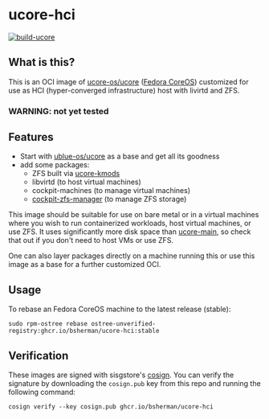 # ucore-hci

[![build-ucore](https://github.com/bsherman/ucore-hci/actions/workflows/build.yml/badge.svg)](https://github.com/bsherman/ucore-hci/actions/workflows/build.yml)


## What is this?

This is an OCI image of [ucore-os/ucore](https://github.com/ublue-os/ucore) ([Fedora CoreOS](https://getfedora.org/coreos/)) customized for use as HCI (hyper-converged infrastructure) host with livirtd and ZFS.

### WARNING: not yet tested

## Features

- Start with [ublue-os/ucore](https://github.com/ublue-os/ucore) as a base and get all its goodness
- add some packages:
  - ZFS built via [ucore-kmods](https://github.com/bsherman/ucore-kmods)
  - libvirtd (to host virtual machines)
  - cockpit-machines (to manage virtual machines)
  - [cockpit-zfs-manager](https://github.com/45Drives/cockpit-zfs-manager) (to manage ZFS storage)


This image should be suitable for use on bare metal or in a virtual machines where you wish to run containerized workloads, host virtual machines, or use ZFS. It uses significantly more disk space than [ucore-main](https://github.com/bsherman/ucore-main), so check that out if you don't need to host VMs or use  ZFS.

One can also layer packages directly on a machine running this or use this image as a base for a further customized OCI.

## Usage

To rebase an Fedora CoreOS machine to the latest release (stable):

    sudo rpm-ostree rebase ostree-unverified-registry:ghcr.io/bsherman/ucore-hci:stable

  
## Verification

These images are signed with sisgstore's [cosign](https://docs.sigstore.dev/cosign/overview/). You can verify the signature by downloading the `cosign.pub` key from this repo and running the following command:

    cosign verify --key cosign.pub ghcr.io/bsherman/ucore-hci